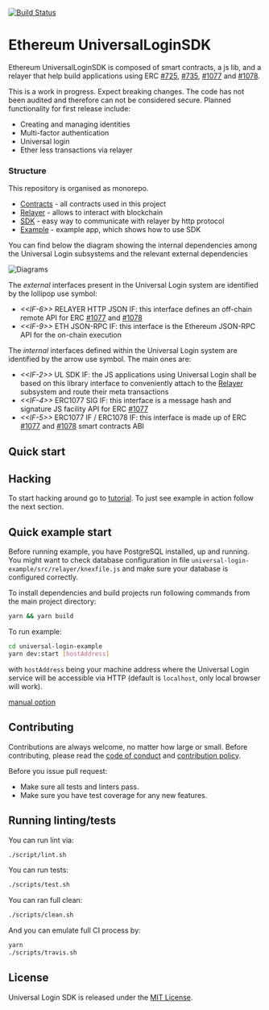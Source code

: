 [![Build Status](https://travis-ci.org/UniversalLogin/UniversalLoginSDK.svg?branch=master)](https://travis-ci.org/UniversalLogin/UniversalLoginSDK)

# Ethereum UniversalLoginSDK

Ethereum UniversalLoginSDK is composed of smart contracts, a js lib, and a relayer that help build applications using ERC [#725](https://github.com/ethereum/EIPs/blob/master/EIPS/eip-725.md), [#735](https://github.com/ethereum/EIPs/issues/735), [#1077](https://github.com/ethereum/EIPs/pull/1077) and [#1078](https://github.com/ethereum/EIPs/pull/1078).

This is a work in progress. Expect breaking changes. The code has not been audited and therefore can not be considered secure.
Planned functionality for first release include:

- Creating and managing identities
- Multi-factor authentication
- Universal login
- Ether less transactions via relayer

### Structure
This repository is organised as monorepo.

- [Contracts](https://github.com/UniversalLogin/UniversalLoginSDK/tree/master/universal-login-contracts) - all contracts used in this project
- [Relayer](https://github.com/UniversalLogin/UniversalLoginSDK/blob/master/universal-login-relayer/README.md) - allows to interact with blockchain
- [SDK](https://github.com/UniversalLogin/UniversalLoginSDK/blob/master/universal-login-sdk/README.md) - easy way to communicate with relayer by http protocol
- [Example](https://github.com/UniversalLogin/UniversalLoginSDK/blob/master/universal-login-example/README.md) - example app, which shows how to use SDK

You can find below the diagram showing the internal dependencies among the Universal Login subsystems and the relevant external dependencies

![Diagrams](./modeling/subsystems.png)

The *external* interfaces present in the Universal Login system are identified by the lollipop use symbol:

- _\<\<IF-6\>\>_ RELAYER HTTP JSON IF: this interface defines an off-chain remote API for ERC [#1077](https://github.com/ethereum/EIPs/pull/1077) and [#1078](https://github.com/ethereum/EIPs/pull/1078)
- _\<\<IF-9\>\>_ ETH JSON-RPC IF: this interface is the Ethereum JSON-RPC API for the on-chain execution

The *internal* interfaces defined within the Universal Login system are identified by the arrow use symbol. The main ones are:

- _\<\<IF-2\>\>_ UL SDK IF: the JS applications using Universal Login shall be based on this library interface to conveniently attach to the [Relayer](https://github.com/UniversalLogin/UniversalLoginSDK/blob/master/universal-login-relayer/README.md) subsystem and route their meta transactions
- _\<\<IF-4\>\>_ ERC1077 SIG IF: this interface is a message hash and signature JS facility API for ERC [#1077](https://github.com/ethereum/EIPs/pull/1077)
- _\<\<IF-5\>\>_ ERC1077 IF / ERC1078 IF: this interface is made up of ERC [#1077](https://github.com/ethereum/EIPs/pull/1077) and [#1078](https://github.com/ethereum/EIPs/pull/1078) smart contracts ABI


## Quick start

## Hacking
To start hacking around go to [tutorial](https://github.com/UniversalLogin/UniversalLoginSDK/blob/master/Tutorial.md).
To just see example in action follow the next section.

## Quick example start

Before running example, you have PostgreSQL installed, up and running.
You might want to check database configuration in file `universal-login-example/src/relayer/knexfile.js` and make sure your database is configured correctly.

To install dependencies and build projects run following commands from the main project directory:

```sh
yarn && yarn build
```

To run example:

```sh
cd universal-login-example
yarn dev:start [hostAddress]
```

with `hostAddress` being your machine address where the Universal Login service will be accessible via HTTP (default is `localhost`, only local browser will work).

[manual option](https://github.com/UniversalLogin/UniversalLoginSDK/blob/master/universal-login-example/README.md)


## Contributing

Contributions are always welcome, no matter how large or small. Before contributing, please read the [code of conduct](https://github.com/UniversalLogin/UniversalLoginSDK/blob/master/CODE_OF_CONDUCT.md) and [contribution policy](https://github.com/UniversalLogin/UniversalLoginSDK/blob/master/CONTRIBUTION.md).

Before you issue pull request:
* Make sure all tests and linters pass.
* Make sure you have test coverage for any new features.


## Running linting/tests

You can run lint via:

```sh
./script/lint.sh
```

You can run tests:

```sh
./scripts/test.sh
```

You can ran full clean:
```sh
./scripts/clean.sh
```

And you can emulate full CI process by:
```sh
yarn
./scripts/travis.sh
```

## License

Universal Login SDK is released under the [MIT License](https://opensource.org/licenses/MIT).
